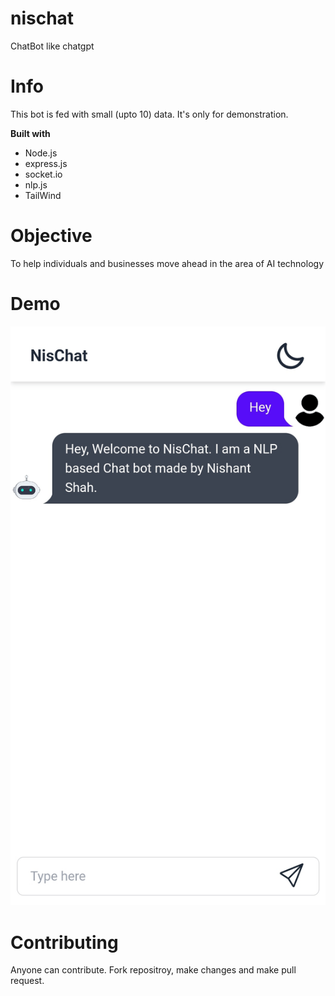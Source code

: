 # nischat
ChatBot like chatgpt

# Info
This bot is fed with small (upto 10) data. It's only for demonstration. 

**Built with**
* Node.js
* express.js
* socket.io
* nlp.js
* TailWind

# Objective
To help individuals and businesses move ahead in the area of AI technology 

# Demo
<img src="gifmaker_me.gif">

# Contributing
Anyone can contribute. Fork repositroy, make changes and make pull request.
